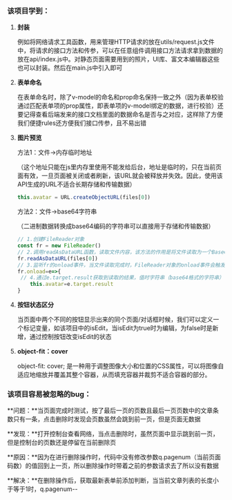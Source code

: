 ### 该项目学到：

1. **封装**

   例如将网络请求工具函数，用来管理HTTP请求的放在utils/request.js文件中，将请求的接口方法和传参，可以在任意组件调用接口方法请求拿到数据的放在api/index.js中。对静态页面需要用到的照片，UI库、富文本编辑器这些也可以封装。然后在main.js中引入即可

2. **表单命名**

   在表单命名时，除了v-model的命名和prop命名保持一致之外（因为表单校验通过匹配表单项的prop属性，即表单项的v-model绑定的数据，进行校验）还要记得查看后端发来的接口文档里面的数据命名是否与之对应，这样除了方便我们便捷rules还方便我们接口传参，且不易出错

3. **图片预览**

   方法1：文件->内存临时地址

   （这个地址只能在js里内存里使用不能发给后台，地址是临时的，只在当前页面有效，一旦页面被关闭或者刷新，该URL就会被释放并失效。因此，使用该API生成的URL不适合长期存储和传输数据）

   ```js
   this.avatar = URL.createObjectURL(files[0])
   ```

   方法2：文件->base64字符串

   （二进制数据转换成base64编码的字符串可以直接用于存储和传输数据）

   ```js
   // 1.创建FileReader对象
   const fr = new FileReader()
   // 2.调用readAsDataURL函数，读取文件内容，该方法的作用是将文件读取为一个Base64编码的字符串
   fr.readAsDataURL(files[0])
   // 3.监听fr的onload事件，当文件读取完成时，FileReader对象的onload事件会触发，此时获取Base64编码的字符串并将其赋值给一个变量
   fr.onload=e=>{
   	// 4.通过e.target.result获取到读取的结果，值时字符串（base64格式的字符串）
       this.avatar=e.target.result
   }
   ```

4. **按钮状态区分**

   当页面中两个不同的按钮显示出来的同个页面/对话框时候，我们可以定义一个标记变量，如该项目中的isEdit，当isEdit为true时为编辑，为false时是新增，通过控制按钮改变isEdit的状态

5. **object-fit：cover**

   object-fit: cover; 是一种用于调整图像大小和位置的CSS属性，可以将图像自适应地缩放并覆盖其整个容器，从而填充容器并裁剪不适合容器的部分。

### 该项目容易被忽略的bug：

**问题：**当页面完成时测试，按了最后一页的页数且最后一页页数中的文章条数只有一条，点击删除时发现会页数虽然会跳到前一页，但是页面无数据

**发现：**打开控制台查看网络，当点击删除时，虽然页面中显示跳到前一页，但是控制台的页数还是停留在当前删除页

**原因：**因为在进行删除操作时，代码中没有修改参数q.pagenum（当前页面码数）的值回到上一页，所以删除操作时带着之前的参数请求去了所以没有数据

**解决：**在删除操作后，获取最新表单前添加判断，当当前文章列表的长度小于等于1时，q.pagenum--

